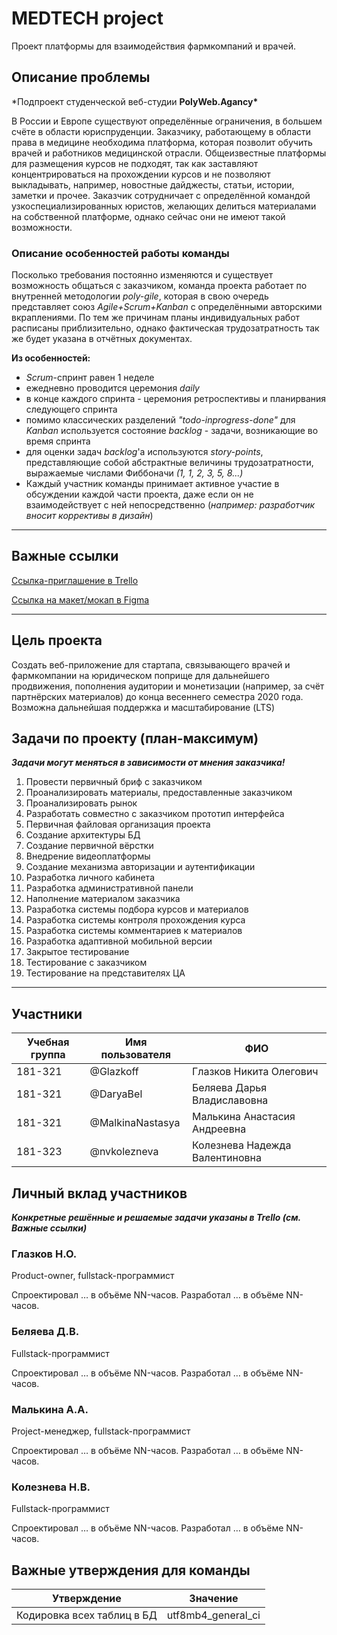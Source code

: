 # MEDTECH project

Проект платформы для взаимодействия фармкомпаний и врачей.

## Описание проблемы

\*Подпроект студенческой веб-студии **PolyWeb.Agancy\***

В России и Европе существуют определённые ограничения, в большем счёте в области юриспруденции. Заказчику, работающему в области права в медицине необходима платформа, которая позволит обучить врачей и работников медицинской отрасли. Общеизвестные платформы для размещения курсов не подходят, так как заставляют концентрироваться на прохождении курсов и не позволяют выкладывать, например, новостные дайджесты, статьи, истории, заметки и прочее. Заказчик сотрудничает с определённой командой узкоспециализированных юристов, желающих делиться материалами на собственной платформе, однако сейчас они не имеют такой возможности.

### Описание особенностей работы команды

Посколько требования постоянно изменяются и существует возможность общаться с заказчиком, команда проекта работает по внутренней методологии _poly-gile_, которая в свою очередь представляет союз _Agile+Scrum+Kanban_ с определёнными авторскими вкраплениями. По тем же причинам планы индивидуальных работ расписаны приблизительно, однако фактическая трудозатратность так же будет указана в отчётных документах.

**Из особенностей:**

- _Scrum_-спринт равен 1 неделе
- ежедневно проводится церемония _daily_
- в конце каждого спринта - церемония ретроспективы и планирвания следующего спринта
- помимо классических разделений _"todo-inprogress-done"_ для _Kanban_ используется состояние _backlog_ - задачи, возникающие во время спринта
- для оценки задач _backlog_'a используются _story-points_, представляющие собой абстрактные величины трудозатратности, выражаемые числами Фиббоначи _(1, 1, 2, 3, 5, 8...)_
- Каждый участник команды принимает активное участие в обсуждении каждой части проекта, даже если он не взаимодействует с ней непосредственно (_например: разработчик вносит коррективы в дизайн_)

---

## Важные ссылки

[Ссылка-приглашение в Trello](https://trello.com/invite/b/EABuuIai/8d4ccff5c96524327a5620f99c425b41/medtech "Trello")

[Ссылка на макет/мокап в Figma](https://www.figma.com/file/qVGQ2iN2clPqCpwPKdMOVk/%D0%9C%D0%B5%D0%B4LMS?node-id=0%3A1 "Figma")

---

## Цель проекта

Создать веб-приложение для стартапа, связывающего врачей и фармкомпании на юридическом поприще для дальнейшего продвижения, пополнения аудитории и монетизации (например, за счёт партнёрских материалов) до конца весеннего семестра 2020 года.
Возможна дальнейшая поддержка и масштабирование (LTS)

## Задачи по проекту (план-максимум)

**_Задачи могут меняться в зависимости от мнения заказчика!_**

1. Провести первичный бриф с заказчиком
2. Проанализировать материалы, предоставленные заказчиком
3. Проанализировать рынок
4. Разработать совместно c заказчиком прототип интерфейса
5. Первичная файловая организация проекта
6. Создание архитектуры БД
7. Создание первичной вёрстки
8. Внедрение видеоплатформы
9. Создание механизма авторизации и аутентификации
10. Разработка личного кабинета
11. Разработка административной панели
12. Наполнение материалом заказчика
13. Разработка системы подбора курсов и материалов
14. Разработка системы контроля прохождения курса
15. Разработка системы комментариев к материалов
16. Разработка адаптивной мобильной версии
17. Закрытое тестирование
18. Тестирование с заказчиком
19. Тестирование на представителях ЦА

---

## Участники

| Учебная группа | Имя пользователя | ФИО                            |
| -------------- | ---------------- | ------------------------------ |
| 181-321        | @Glazkoff        | Глазков Никита Олегович        |
| 181-321        | @DaryaBel        | Беляева Дарья Владиславовна    |
| 181-321        | @MalkinaNastasya | Малькина Анастасия Андреевна   |
| 181-323        | @nvkolezneva     | Колезнева Надежда Валентиновна |

## Личный вклад участников

**_Конкретные решённые и решаемые задачи указаны в Trello (см. Важные ссылки)_**

### Глазков Н.О.

Product-owner, fullstack-программист

Спроектировал … в объёме NN-часов. Разработал … в объёме NN-часов.

### Беляева Д.В.

Fullstack-программист

Спроектировал … в объёме NN-часов. Разработал … в объёме NN-часов.

### Малькина А.А.

Project-менеджер, fullstack-программист

Спроектировал … в объёме NN-часов. Разработал … в объёме NN-часов.

### Колезнева Н.В.

Fullstack-программист

Спроектировал … в объёме NN-часов. Разработал … в объёме NN-часов.

## Важные утверждения для команды

| Утверждение                | Значение           |
| -------------------------- | ------------------ |
| Кодировка всех таблиц в БД | utf8mb4_general_ci |


